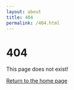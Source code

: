 ```yaml
---
layout: about
title: 404
permalink: /404.html
---
```


# 404

This page does not exist!

[Return to the home page](/)
